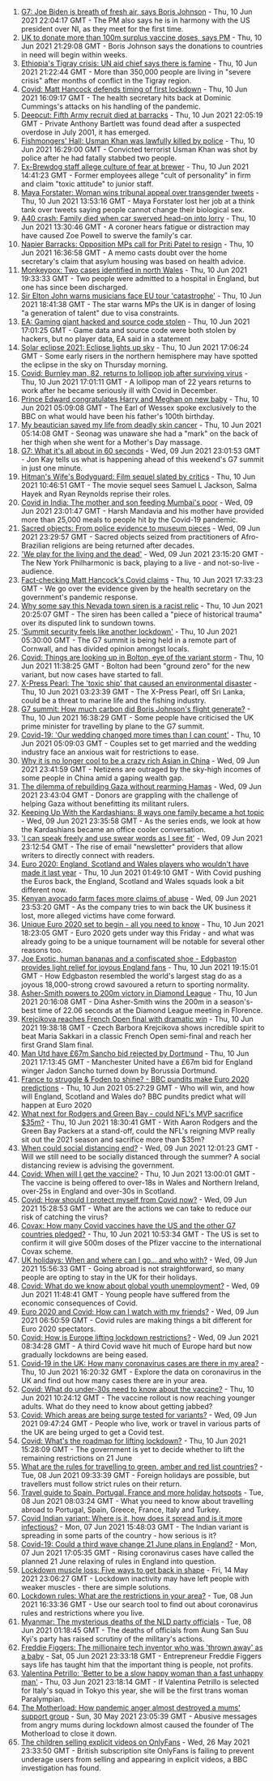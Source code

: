 1. [G7: Joe Biden is breath of fresh air, says Boris Johnson](https://www.bbc.co.uk/news/uk-politics-57433296) - Thu, 10 Jun 2021 22:04:17 GMT - The PM also says he is in harmony with the US president over NI, as they meet for the first time.
2. [UK to donate more than 100m surplus vaccine doses, says PM](https://www.bbc.co.uk/news/uk-57436535) - Thu, 10 Jun 2021 21:29:08 GMT - Boris Johnson says the donations to countries in need will begin within weeks.
3. [Ethiopia's Tigray crisis: UN aid chief says there is famine](https://www.bbc.co.uk/news/world-africa-57432280) - Thu, 10 Jun 2021 21:22:44 GMT - More than 350,000 people are living in "severe crisis" after months of conflict in the Tigray region.
4. [Covid: Matt Hancock defends timing of first lockdown](https://www.bbc.co.uk/news/uk-politics-57425830) - Thu, 10 Jun 2021 16:09:17 GMT - The health secretary hits back at Dominic Cummings's attacks on his handling of the pandemic.
5. [Deepcut: Fifth Army recruit died at barracks](https://www.bbc.co.uk/news/uk-57428716) - Thu, 10 Jun 2021 22:05:19 GMT - Private Anthony Bartlett was found dead after a suspected overdose in July 2001, it has emerged.
6. [Fishmongers' Hall: Usman Khan was lawfully killed by police](https://www.bbc.co.uk/news/uk-england-london-57424420) - Thu, 10 Jun 2021 16:29:00 GMT - Convicted terrorist Usman Khan was shot by police after he had fatally stabbed two people.
7. [Ex-Brewdog staff allege culture of fear at brewer](https://www.bbc.co.uk/news/business-57428258) - Thu, 10 Jun 2021 14:41:23 GMT - Former employees allege "cult of personality" in firm and claim "toxic attitude" to junior staff.
8. [Maya Forstater: Woman wins tribunal appeal over transgender tweets](https://www.bbc.co.uk/news/uk-57426579) - Thu, 10 Jun 2021 13:53:16 GMT - Maya Forstater lost her job at a think tank over tweets saying people cannot change their biological sex.
9. [A40 crash: Family died when car swerved head-on into lorry](https://www.bbc.co.uk/news/uk-england-oxfordshire-57427577) - Thu, 10 Jun 2021 13:30:46 GMT - A coroner hears fatigue or distraction may have caused Zoe Powell to swerve the family's car.
10. [Napier Barracks: Opposition MPs call for Priti Patel to resign](https://www.bbc.co.uk/news/uk-england-kent-57432760) - Thu, 10 Jun 2021 16:36:58 GMT - A memo casts doubt over the home secretary's claim that asylum housing was based on health advice.
11. [Monkeypox: Two cases identified in north Wales](https://www.bbc.co.uk/news/uk-wales-57431322) - Thu, 10 Jun 2021 19:33:33 GMT - Two people were admitted to a hospital in England, but one has since been discharged.
12. [Sir Elton John warns musicians face EU tour 'catastrophe'](https://www.bbc.co.uk/news/entertainment-arts-57434123) - Thu, 10 Jun 2021 18:41:38 GMT - The star warns MPs the UK is in danger of losing "a generation of talent" due to visa constraints.
13. [EA: Gaming giant hacked and source code stolen](https://www.bbc.co.uk/news/technology-57431987) - Thu, 10 Jun 2021 17:01:25 GMT - Game data and source code were both stolen by hackers, but no player data, EA said in a statement
14. [Solar eclipse 2021: Eclipse lights up sky](https://www.bbc.co.uk/news/world-57430146) - Thu, 10 Jun 2021 17:06:24 GMT - Some early risers in the northern hemisphere may have spotted the eclipse in the sky on Thursday morning.
15. [Covid: Burnley man, 82, returns to lollipop job after surviving virus](https://www.bbc.co.uk/news/uk-england-lancashire-57430961) - Thu, 10 Jun 2021 17:01:11 GMT - A lollipop man of 22 years returns to work after he became seriously ill with Covid in December.
16. [Prince Edward congratulates Harry and Meghan on new baby](https://www.bbc.co.uk/news/uk-57422627) - Thu, 10 Jun 2021 05:09:08 GMT - The Earl of Wessex spoke exclusively to the BBC on what would have been his father's 100th birthday.
17. [My beautician saved my life from deadly skin cancer](https://www.bbc.co.uk/news/uk-scotland-edinburgh-east-fife-57402450) - Thu, 10 Jun 2021 05:14:08 GMT - Seonag was unaware she had a "mark" on the back of her thigh when she went for a Mother's Day massage.
18. [G7: What it's all about in 60 seconds](https://www.bbc.co.uk/news/uk-57406029) - Wed, 09 Jun 2021 23:01:53 GMT - Jon Kay tells us what is happening ahead of this weekend's G7 summit in just one minute.
19. [Hitman's Wife's Bodyguard: Film sequel slated by critics](https://www.bbc.co.uk/news/entertainment-arts-56251090) - Thu, 10 Jun 2021 10:46:51 GMT - The movie sequel sees Samuel L Jackson, Salma Hayek and Ryan Reynolds reprise their roles.
20. [Covid in India: The mother and son feeding Mumbai's poor](https://www.bbc.co.uk/news/world-asia-india-57418671) - Wed, 09 Jun 2021 23:01:47 GMT - Harsh Mandavia and his mother have provided more than 25,000 meals to people hit by the Covid-19 pandemic.
21. [Sacred objects: From police evidence to museum pieces](https://www.bbc.co.uk/news/world-latin-america-57306362) - Wed, 09 Jun 2021 23:29:57 GMT - Sacred objects seized from practitioners of Afro-Brazilian religions are being returned after decades.
22. ['We play for the living and the dead'](https://www.bbc.co.uk/news/world-us-canada-57422026) - Wed, 09 Jun 2021 23:15:20 GMT - The New York Philharmonic is back, playing to a live - and not-so-live - audience.
23. [Fact-checking Matt Hancock's Covid claims](https://www.bbc.co.uk/news/57427777) - Thu, 10 Jun 2021 17:33:23 GMT - We go over the evidence given by the health secretary on the government's pandemic response.
24. [Why some say this Nevada town siren is a racist relic](https://www.bbc.co.uk/news/world-us-canada-57407543) - Thu, 10 Jun 2021 20:25:07 GMT - The siren has been called a "piece of historical trauma" over its disputed link to sundown towns.
25. ['Summit security feels like another lockdown'](https://www.bbc.co.uk/news/uk-england-cornwall-57399071) - Thu, 10 Jun 2021 05:30:00 GMT - The G7 summit is being held in a remote part of Cornwall, and has divided opinion amongst locals.
26. [Covid: Things are looking up in Bolton, eye of the variant storm](https://www.bbc.co.uk/news/uk-england-57425730) - Thu, 10 Jun 2021 11:38:25 GMT - Bolton had been "ground zero" for the new variant, but now cases have started to fall.
27. [X-Press Pearl: The 'toxic ship' that caused an environmental disaster](https://www.bbc.co.uk/news/world-asia-57395693) - Thu, 10 Jun 2021 03:23:39 GMT - The X-Press Pearl, off Sri Lanka, could be a threat to marine life and the fishing industry.
28. [G7 summit: How much carbon did Boris Johnson's flight generate?](https://www.bbc.co.uk/news/57429106) - Thu, 10 Jun 2021 16:38:29 GMT - Some people have criticised the UK prime minister for travelling by plane to the G7 summit.
29. [Covid-19: 'Our wedding changed more times than I can count'](https://www.bbc.co.uk/news/uk-england-norfolk-57415945) - Thu, 10 Jun 2021 05:09:03 GMT - Couples set to get married and the wedding industry face an anxious wait for restrictions to ease.
30. [Why it is no longer cool to be a crazy rich Asian in China](https://www.bbc.co.uk/news/world-asia-china-57380367) - Wed, 09 Jun 2021 23:41:59 GMT - Netizens are outraged by the sky-high incomes of some people in China amid a gaping wealth gap.
31. [The dilemma of rebuilding Gaza without rearming Hamas](https://www.bbc.co.uk/news/world-middle-east-57396819) - Wed, 09 Jun 2021 23:43:04 GMT - Donors are grappling with the challenge of helping Gaza without benefitting its militant rulers.
32. [Keeping Up With the Kardashians: 8 ways one family became a hot topic](https://www.bbc.co.uk/news/entertainment-arts-57343862) - Wed, 09 Jun 2021 23:35:58 GMT - As the series ends, we look at how the Kardashians became an office cooler conversation.
33. ['I can speak freely and use swear words as I see fit'](https://www.bbc.co.uk/news/business-57382955) - Wed, 09 Jun 2021 23:12:54 GMT - The rise of email "newsletter" providers that allow writers to directly connect with readers.
34. [Euro 2020: England, Scotland and Wales players who wouldn't have made it last year](https://www.bbc.co.uk/news/newsbeat-57259395) - Thu, 10 Jun 2021 01:49:10 GMT - With Covid pushing the Euros back, the England, Scotland and Wales squads look a bit different now.
35. [Kenyan avocado farm faces more claims of abuse](https://www.bbc.co.uk/news/world-africa-57413354) - Wed, 09 Jun 2021 23:53:20 GMT - As the company tries to win back the UK business it lost, more alleged victims have come forward.
36. [Unique Euro 2020 set to begin - all you need to know](https://www.bbc.co.uk/sport/football/57349809) - Thu, 10 Jun 2021 18:23:05 GMT - Euro 2020 gets under way this Friday - and what was already going to be a unique tournament will be notable for several other reasons too.
37. [Joe Exotic, human bananas and a confiscated shoe - Edgbaston provides light relief for joyous England fans](https://www.bbc.co.uk/sport/cricket/57434574) - Thu, 10 Jun 2021 19:15:01 GMT - How Edgbaston resembled the world's largest stag do as a joyous 18,000-strong crowd savoured a return to sporting normality.
38. [Asher-Smith powers to 200m victory in Diamond League](https://www.bbc.co.uk/sport/athletics/57435447) - Thu, 10 Jun 2021 20:16:08 GMT - Dina Asher-Smith wins the 200m in a season's-best time of 22.06 seconds at the Diamond League meeting in Florence.
39. [Krejcikova reaches French Open final with dramatic win](https://www.bbc.co.uk/sport/tennis/57430542) - Thu, 10 Jun 2021 19:38:18 GMT - Czech Barbora Krejcikova shows incredible spirit to beat Maria Sakkari in a classic French Open semi-final and reach her first Grand Slam final.
40. [Man Utd have £67m Sancho bid rejected by Dortmund](https://www.bbc.co.uk/sport/football/57433323) - Thu, 10 Jun 2021 17:13:45 GMT - Manchester United have a £67m bid for England winger Jadon Sancho turned down by Borussia Dortmund.
41. [France to struggle & Foden to shine? - BBC pundits make Euro 2020 predictions](https://www.bbc.co.uk/sport/football/57413544) - Thu, 10 Jun 2021 05:27:29 GMT - Who will win, and how will England, Scotland and Wales do? BBC pundits predict what will happen at Euro 2020
42. [What next for Rodgers and Green Bay - could NFL's MVP sacrifice $35m?](https://www.bbc.co.uk/sport/american-football/57414011) - Thu, 10 Jun 2021 18:30:41 GMT - With Aaron Rodgers and the Green Bay Packers at a stand-off, could the NFL's reigning MVP really sit out the 2021 season and sacrifice more than $35m?
43. [When could social distancing end?](https://www.bbc.co.uk/news/uk-51506729) - Wed, 09 Jun 2021 12:01:23 GMT - Will we still need to be socially distanced through the summer? A social distancing review is advising the government.
44. [Covid: When will I get the vaccine?](https://www.bbc.co.uk/news/health-55045639) - Thu, 10 Jun 2021 13:00:01 GMT - The vaccine is being offered to over-18s in Wales and Northern Ireland, over-25s in England and over-30s in Scotland.
45. [Covid: How should I protect myself from Covid now?](https://www.bbc.co.uk/news/health-57087517) - Wed, 09 Jun 2021 15:28:53 GMT - What are the actions we can take to reduce our risk of catching the virus?
46. [Covax: How many Covid vaccines have the US and the other G7 countries pledged?](https://www.bbc.co.uk/news/world-55795297) - Thu, 10 Jun 2021 10:53:34 GMT - The US is set to confirm it will give 500m doses of the Pfizer vaccine to the international Covax scheme.
47. [UK holidays: When and where can I go... and who with?](https://www.bbc.co.uk/news/explainers-52646738) - Wed, 09 Jun 2021 15:56:33 GMT - Going abroad is not straightforward, so many people are opting to stay in the UK for their holidays.
48. [Covid: What do we know about global youth unemployment?](https://www.bbc.co.uk/news/57406236) - Wed, 09 Jun 2021 11:48:41 GMT - Young people have suffered from the economic consequences of Covid.
49. [Euro 2020 and Covid: How can I watch with my friends?](https://www.bbc.co.uk/news/uk-57386719) - Wed, 09 Jun 2021 06:50:59 GMT - Covid rules are making things a bit different for Euro 2020 spectators.
50. [Covid: How is Europe lifting lockdown restrictions?](https://www.bbc.co.uk/news/explainers-53640249) - Wed, 09 Jun 2021 08:34:28 GMT - A third Covid wave hit much of Europe hard but now gradually lockdowns are being eased.
51. [Covid-19 in the UK: How many coronavirus cases are there in my area?](https://www.bbc.co.uk/news/uk-51768274) - Thu, 10 Jun 2021 16:20:32 GMT - Explore the data on coronavirus in the UK and find out how many cases there are in your area.
52. [Covid: What do under-30s need to know about the vaccine?](https://www.bbc.co.uk/news/health-57273875) - Thu, 10 Jun 2021 10:24:12 GMT - The vaccine rollout is now reaching younger adults. What do they need to know about getting jabbed?
53. [Covid: Which areas are being surge tested for variants?](https://www.bbc.co.uk/news/explainers-54872039) - Wed, 09 Jun 2021 09:47:24 GMT - People who live, work or travel in various parts of the UK are being urged to get a Covid test.
54. [Covid: What's the roadmap for lifting lockdown?](https://www.bbc.co.uk/news/explainers-52530518) - Thu, 10 Jun 2021 15:28:09 GMT - The government is yet to decide whether to lift the remaining restrictions on 21 June
55. [What are the rules for travelling to green, amber and red list countries?](https://www.bbc.co.uk/news/explainers-52544307) - Tue, 08 Jun 2021 09:33:39 GMT - Foreign holidays are possible, but travellers must follow strict rules on their return.
56. [Travel guide to Spain, Portugal, France and more holiday hotspots](https://www.bbc.co.uk/news/explainers-56997931) - Tue, 08 Jun 2021 08:03:24 GMT - What you need to know about travelling abroad to Portugal, Spain, Greece, France, Italy and Turkey.
57. [Covid Indian variant: Where is it, how does it spread and is it more infectious?](https://www.bbc.co.uk/news/health-57157496) - Mon, 07 Jun 2021 15:48:03 GMT - The Indian variant is spreading in some parts of the country - how serious is it?
58. [Covid-19: Could a third wave change 21 June plans in England?](https://www.bbc.co.uk/news/health-57328469) - Mon, 07 Jun 2021 17:05:35 GMT - Rising coronavirus cases have called the planned 21 June relaxing of rules in England into question.
59. [Lockdown muscle loss: Five ways to get back in shape](https://www.bbc.co.uk/news/uk-56887390) - Fri, 14 May 2021 23:06:27 GMT - Lockdown inactivity may have left people with weaker muscles - there are simple solutions.
60. [Lockdown rules: What are the restrictions in your area?](https://www.bbc.co.uk/news/uk-54373904) - Tue, 08 Jun 2021 16:33:36 GMT - Use our search tool to find out about coronavirus rules and restrictions where you live.
61. [Myanmar: The mysterious deaths of the NLD party officials](https://www.bbc.co.uk/news/world-asia-57380237) - Tue, 08 Jun 2021 01:18:45 GMT - The deaths of officials from Aung San Suu Kyi's party has raised scrutiny of the military's actions.
62. [Freddie Figgers: The millionaire tech inventor who was 'thrown away' as a baby](https://www.bbc.co.uk/news/stories-57081087) - Sat, 05 Jun 2021 23:33:18 GMT - Entrepreneur Freddie Figgers says life has taught him that the important thing is people, not profits.
63. [Valentina Petrillo: 'Better to be a slow happy woman than a fast unhappy man'](https://www.bbc.co.uk/news/stories-57338207) - Thu, 03 Jun 2021 23:18:14 GMT - If Valentina Petrillo is selected for Italy's squad in Tokyo this year, she will be the first trans woman Paralympian.
64. [The Motherload: How pandemic anger almost destroyed a mums' support group](https://www.bbc.co.uk/news/stories-57285368) - Sun, 30 May 2021 23:05:39 GMT - Abusive messages from angry mums during lockdown almost caused the founder of The Motherload to close it down.
65. [The children selling explicit videos on OnlyFans](https://www.bbc.co.uk/news/uk-57255983) - Wed, 26 May 2021 23:33:50 GMT - British subscription site OnlyFans is failing to prevent underage users from selling and appearing in explicit videos, a BBC investigation has found.
